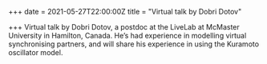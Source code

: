 +++
date = 2021-05-27T22:00:00Z
title = "Virtual talk by Dobri Dotov"

+++
Virtual talk by Dobri Dotov, a postdoc at the LiveLab at McMaster University in Hamilton, Canada. He’s had experience in modelling virtual synchronising partners, and will share his experience in using the Kuramoto oscillator model.